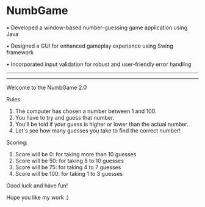 # NumbGame
• Developed a window-based number-guessing game application using Java 

• Designed a GUI for enhanced gameplay experience using Swing framework

• Incorporated input validation for robust and user-friendly error handling
____________________________________________________________________________

----------------------------------------------------------------------------

Welcome to the NumbGame 2.0

Rules:
1. The computer has chosen a number between 1 and 100.
2. You have to try and guess that number.
3. You'll be told if your guess is higher or lower than the actual number.
4. Let's see how many guesses you take to find the correct number!

Scoring:
1. Score will be 0: for taking more than 10 guesses
2. Score will be 50: for taking 8 to 10 guesses
3. Score will be 75: for taking 4 to 7 guesses
4. Score will be 100: for taking 1 to 3 guesses

Good luck and have fun!

Hope you like my work :)
